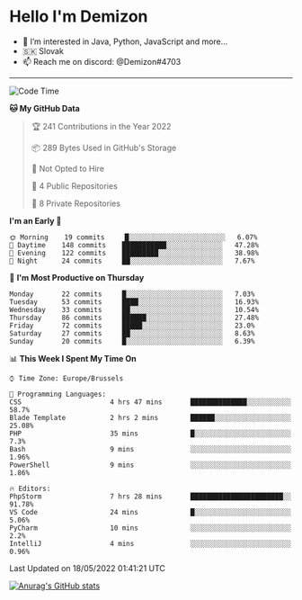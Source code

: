 # Hello I'm Demizon
- 👀 I’m interested in Java, Python, JavaScript and more...
- 🇸🇰 Slovak
- 📫 Reach me on discord: @Demizon#4703

---

<!--START_SECTION:waka-->
![Code Time](http://img.shields.io/badge/Code%20Time-0%20secs-blue)

**🐱 My GitHub Data** 

> 🏆 241 Contributions in the Year 2022
 > 
> 📦 289 Bytes Used in GitHub's Storage 
 > 
> 🚫 Not Opted to Hire
 > 
> 📜 4 Public Repositories 
 > 
> 🔑 8 Private Repositories  
 > 
**I'm an Early 🐤** 

```text
🌞 Morning    19 commits     █░░░░░░░░░░░░░░░░░░░░░░░░   6.07% 
🌆 Daytime    148 commits    ███████████░░░░░░░░░░░░░░   47.28% 
🌃 Evening    122 commits    █████████░░░░░░░░░░░░░░░░   38.98% 
🌙 Night      24 commits     ██░░░░░░░░░░░░░░░░░░░░░░░   7.67%

```
📅 **I'm Most Productive on Thursday** 

```text
Monday       22 commits     █░░░░░░░░░░░░░░░░░░░░░░░░   7.03% 
Tuesday      53 commits     ████░░░░░░░░░░░░░░░░░░░░░   16.93% 
Wednesday    33 commits     ██░░░░░░░░░░░░░░░░░░░░░░░   10.54% 
Thursday     86 commits     ██████░░░░░░░░░░░░░░░░░░░   27.48% 
Friday       72 commits     █████░░░░░░░░░░░░░░░░░░░░   23.0% 
Saturday     27 commits     ██░░░░░░░░░░░░░░░░░░░░░░░   8.63% 
Sunday       20 commits     █░░░░░░░░░░░░░░░░░░░░░░░░   6.39%

```


📊 **This Week I Spent My Time On** 

```text
⌚︎ Time Zone: Europe/Brussels

💬 Programming Languages: 
CSS                      4 hrs 47 mins       ██████████████░░░░░░░░░░░   58.7% 
Blade Template           2 hrs 2 mins        ██████░░░░░░░░░░░░░░░░░░░   25.08% 
PHP                      35 mins             █░░░░░░░░░░░░░░░░░░░░░░░░   7.3% 
Bash                     9 mins              ░░░░░░░░░░░░░░░░░░░░░░░░░   1.96% 
PowerShell               9 mins              ░░░░░░░░░░░░░░░░░░░░░░░░░   1.86%

🔥 Editors: 
PhpStorm                 7 hrs 28 mins       ███████████████████████░░   91.78% 
VS Code                  24 mins             █░░░░░░░░░░░░░░░░░░░░░░░░   5.06% 
PyCharm                  10 mins             ░░░░░░░░░░░░░░░░░░░░░░░░░   2.2% 
IntelliJ                 4 mins              ░░░░░░░░░░░░░░░░░░░░░░░░░   0.96%

```


 Last Updated on 18/05/2022 01:41:21 UTC
<!--END_SECTION:waka-->

[![Anurag's GitHub stats](https://github-readme-stats.vercel.app/api?username=Demizon3433)](https://github.com/anuraghazra/github-readme-stats)

